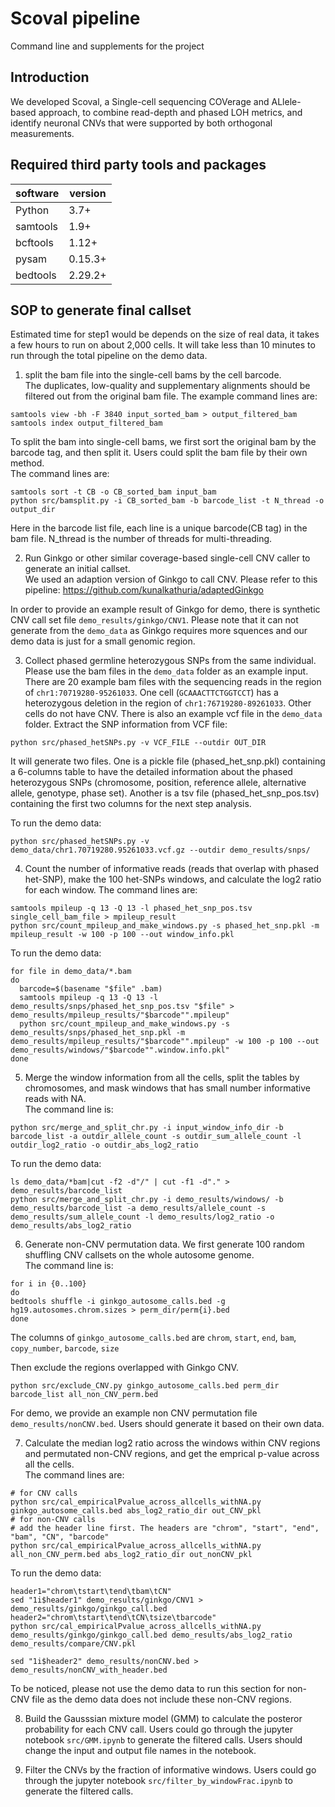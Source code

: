 # Scoval pipeline
Command line and supplements for the project

## Introduction
We developed Scoval, a Single-cell sequencing COVerage and ALlele-based approach, to combine read-depth and phased LOH metrics, and identify neuronal CNVs that were supported by both orthogonal measurements.


## Required third party tools and packages
| software | version |
|----------|---------|
| Python   | 3.7+    |
| samtools | 1.9+    |
| bcftools | 1.12+   |
| pysam    | 0.15.3+ |
| bedtools | 2.29.2+ |


## SOP to generate final callset

Estimated time for step1 would be depends on the size of real data, it takes a few hours to run on about 2,000 cells. It will take less than 10 minutes to run through the total pipeline on the demo data.

1. split the bam file into the single-cell bams by the cell barcode.  
The duplicates, low-quality and supplementary alignments should be filtered out from the original bam file. The example command lines are:
```
samtools view -bh -F 3840 input_sorted_bam > output_filtered_bam
samtools index output_filtered_bam
```
To split the bam into single-cell bams, we first sort the original bam by the barcode tag, and then split it. Users could split the bam file by their own method.  
The command lines are:
```
samtools sort -t CB -o CB_sorted_bam input_bam
python src/bamsplit.py -i CB_sorted_bam -b barcode_list -t N_thread -o output_dir
```
Here in the barcode list file, each line is a unique barcode(CB tag) in the bam file. N_thread is the number of threads for multi-threading.

2. Run Ginkgo or other similar coverage-based single-cell CNV caller to generate an initial callset.  
We used an adaption version of Ginkgo to call CNV. Please refer to this pipeline:
https://github.com/kunalkathuria/adaptedGinkgo


In order to provide an example result of Ginkgo for demo, there is synthetic CNV call set file `demo_results/ginkgo/CNV1`. Please note that it can not generate from the `demo_data` as Ginkgo requires more squences and our demo data is just for a small genomic region.

3. Collect phased germline heterozygous SNPs from the same individual. Please use the bam files in the `demo_data` folder as an example input. There are 20 example bam files with the sequencing reads in the region of `chr1:70719280-95261033`. One cell (`GCAAACTTCTGGTCCT`) has a heterozygous deletion in the region of `chr1:76719280-89261033`. Other cells do not have CNV. There is also an example vcf file in the `demo_data` folder.
Extract the SNP information from VCF file:
```
python src/phased_hetSNPs.py -v VCF_FILE --outdir OUT_DIR 
```
It will generate two files. One is a pickle file (phased_het_snp.pkl) containing a 6-columns table to have the detailed information about the phased heterozygous SNPs (chromosome, position, reference allele, alternative allele, genotype, phase set). Another is a tsv file (phased_het_snp_pos.tsv) containing the first two columns for the next step analysis.

To run the demo data:
```
python src/phased_hetSNPs.py -v demo_data/chr1.70719280.95261033.vcf.gz --outdir demo_results/snps/
```

4. Count the number of informative reads (reads that overlap with phased het-SNP), make the 100 het-SNPs windows, and calculate the log2 ratio for each window.
The command lines are:
```
samtools mpileup -q 13 -Q 13 -l phased_het_snp_pos.tsv single_cell_bam_file > mpileup_result
python src/count_mpileup_and_make_windows.py -s phased_het_snp.pkl -m mpileup_result -w 100 -p 100 --out window_info.pkl
```

To run the demo data:
```
for file in demo_data/*.bam
do
  barcode=$(basename "$file" .bam)
  samtools mpileup -q 13 -Q 13 -l demo_results/snps/phased_het_snp_pos.tsv "$file" > demo_results/mpileup_results/"$barcode"".mpileup" 
  python src/count_mpileup_and_make_windows.py -s demo_results/snps/phased_het_snp.pkl -m demo_results/mpileup_results/"$barcode"".mpileup" -w 100 -p 100 --out demo_results/windows/"$barcode"".window.info.pkl"
done

```


5. Merge the window information from all the cells, split the tables by chromosomes, and mask windows that has small number informative reads with NA.  
The command line is:
```
python src/merge_and_split_chr.py -i input_window_info_dir -b barcode_list -a outdir_allele_count -s outdir_sum_allele_count -l outdir_log2_ratio -o outdir_abs_log2_ratio
```
To run the demo data:
```
ls demo_data/*bam|cut -f2 -d"/" | cut -f1 -d"." > demo_results/barcode_list
python src/merge_and_split_chr.py -i demo_results/windows/ -b demo_results/barcode_list -a demo_results/allele_count -s demo_results/sum_allele_count -l demo_results/log2_ratio -o demo_results/abs_log2_ratio
```


6. Generate non-CNV permutation data. We first generate 100 random shuffling CNV callsets on the whole autosome genome.  
The command line is:
```
for i in {0..100}
do
bedtools shuffle -i ginkgo_autosome_calls.bed -g hg19.autosomes.chrom.sizes > perm_dir/perm{i}.bed
done
```
The columns of `ginkgo_autosome_calls.bed` are `chrom`, `start`, `end`, `bam`, `copy_number`, `barcode`, `size`

Then exclude the regions overlapped with Ginkgo CNV.  
```
python src/exclude_CNV.py ginkgo_autosome_calls.bed perm_dir barcode_list all_non_CNV_perm.bed
```

For demo, we provide an example non CNV permutation file `demo_results/nonCNV.bed`. Users should generate it based on their own data.

7. Calculate the median log2 ratio across the windows within CNV regions and permutated non-CNV regions, and get the emprical p-value across all the cells.    
The command lines are:
```
# for CNV calls
python src/cal_empiricalPvalue_across_allcells_withNA.py ginkgo_autosome_calls.bed abs_log2_ratio_dir out_CNV_pkl
# for non-CNV calls
# add the header line first. The headers are "chrom", "start", "end", "bam", "CN", "barcode"
python src/cal_empiricalPvalue_across_allcells_withNA.py all_non_CNV_perm.bed abs_log2_ratio_dir out_nonCNV_pkl
```

To run the demo data:
```
header1="chrom\tstart\tend\tbam\tCN"
sed "1i$header1" demo_results/ginkgo/CNV1 > demo_results/ginkgo/ginkgo_call.bed
header2="chrom\tstart\tend\tCN\tsize\tbarcode"
python src/cal_empiricalPvalue_across_allcells_withNA.py demo_results/ginkgo/ginkgo_call.bed demo_results/abs_log2_ratio demo_results/compare/CNV.pkl

sed "1i$header2" demo_results/nonCNV.bed > demo_results/nonCNV_with_header.bed
```
To be noticed, please not use the demo data to run this section for non-CNV file as the demo data does not include these non-CNV regions.


8. Build the Gausssian mixture model (GMM) to calculate the posteror probability for each CNV call. Users could go through the jupyter notebook `src/GMM.ipynb` to generate the filtered calls. Users should change the input and output file names in the notebook.  

9. Filter the CNVs by the fraction of informative windows. Users could go through the jupyter notebook `src/filter_by_windowFrac.ipynb` to generate the filtered calls.

